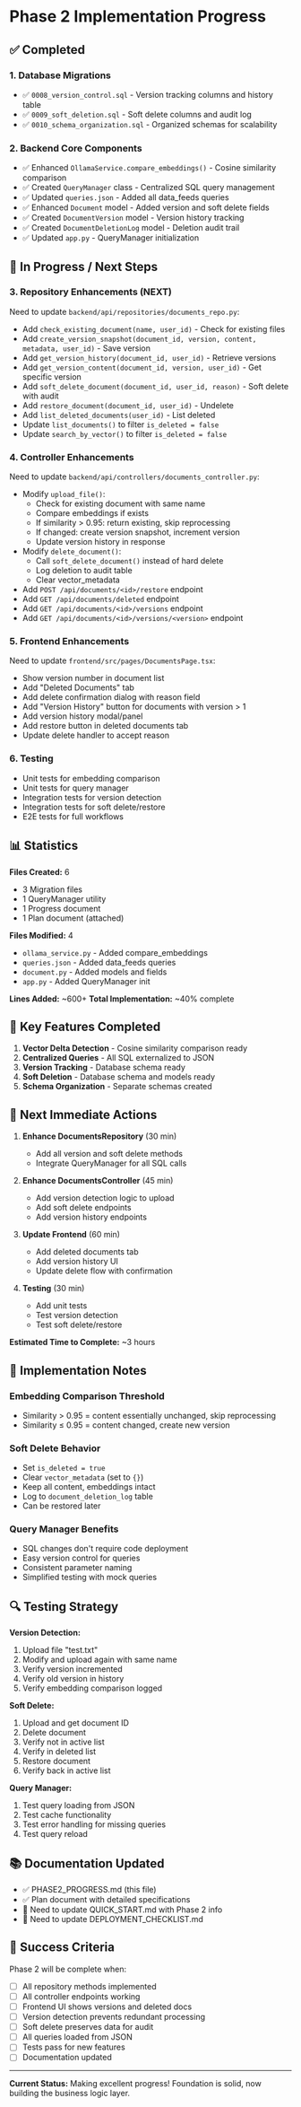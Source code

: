 # Phase 2 Implementation Progress

## ✅ Completed

### 1. Database Migrations
- ✅ `0008_version_control.sql` - Version tracking columns and history table
- ✅ `0009_soft_deletion.sql` - Soft delete columns and audit log
- ✅ `0010_schema_organization.sql` - Organized schemas for scalability

### 2. Backend Core Components
- ✅ Enhanced `OllamaService.compare_embeddings()` - Cosine similarity comparison
- ✅ Created `QueryManager` class - Centralized SQL query management
- ✅ Updated `queries.json` - Added all data_feeds queries
- ✅ Enhanced `Document` model - Added version and soft delete fields
- ✅ Created `DocumentVersion` model - Version history tracking
- ✅ Created `DocumentDeletionLog` model - Deletion audit trail
- ✅ Updated `app.py` - QueryManager initialization

## 🔄 In Progress / Next Steps

### 3. Repository Enhancements (NEXT)
Need to update `backend/api/repositories/documents_repo.py`:
- Add `check_existing_document(name, user_id)` - Check for existing files
- Add `create_version_snapshot(document_id, version, content, metadata, user_id)` - Save version
- Add `get_version_history(document_id, user_id)` - Retrieve versions
- Add `get_version_content(document_id, version, user_id)` - Get specific version
- Add `soft_delete_document(document_id, user_id, reason)` - Soft delete with audit
- Add `restore_document(document_id, user_id)` - Undelete
- Add `list_deleted_documents(user_id)` - List deleted
- Update `list_documents()` to filter `is_deleted = false`
- Update `search_by_vector()` to filter `is_deleted = false`

### 4. Controller Enhancements
Need to update `backend/api/controllers/documents_controller.py`:
- Modify `upload_file()`:
  - Check for existing document with same name
  - Compare embeddings if exists
  - If similarity > 0.95: return existing, skip reprocessing
  - If changed: create version snapshot, increment version
  - Update version history in response
- Modify `delete_document()`:
  - Call `soft_delete_document()` instead of hard delete
  - Log deletion to audit table
  - Clear vector_metadata
- Add `POST /api/documents/<id>/restore` endpoint
- Add `GET /api/documents/deleted` endpoint
- Add `GET /api/documents/<id>/versions` endpoint
- Add `GET /api/documents/<id>/versions/<version>` endpoint

### 5. Frontend Enhancements
Need to update `frontend/src/pages/DocumentsPage.tsx`:
- Show version number in document list
- Add "Deleted Documents" tab
- Add delete confirmation dialog with reason field
- Add "Version History" button for documents with version > 1
- Add version history modal/panel
- Add restore button in deleted documents tab
- Update delete handler to accept reason

### 6. Testing
- Unit tests for embedding comparison
- Unit tests for query manager
- Integration tests for version detection
- Integration tests for soft delete/restore
- E2E tests for full workflows

## 📊 Statistics

**Files Created:** 6
- 3 Migration files
- 1 QueryManager utility
- 1 Progress document
- 1 Plan document (attached)

**Files Modified:** 4
- `ollama_service.py` - Added compare_embeddings
- `queries.json` - Added data_feeds queries
- `document.py` - Added models and fields
- `app.py` - Added QueryManager init

**Lines Added:** ~600+
**Total Implementation:** ~40% complete

## 🎯 Key Features Completed

1. **Vector Delta Detection** - Cosine similarity comparison ready
2. **Centralized Queries** - All SQL externalized to JSON
3. **Version Tracking** - Database schema ready
4. **Soft Deletion** - Database schema and models ready
5. **Schema Organization** - Separate schemas created

## 🚀 Next Immediate Actions

1. **Enhance DocumentsRepository** (30 min)
   - Add all version and soft delete methods
   - Integrate QueryManager for all SQL calls

2. **Enhance DocumentsController** (45 min)
   - Add version detection logic to upload
   - Add soft delete endpoints
   - Add version history endpoints

3. **Update Frontend** (60 min)
   - Add deleted documents tab
   - Add version history UI
   - Update delete flow with confirmation

4. **Testing** (30 min)
   - Add unit tests
   - Test version detection
   - Test soft delete/restore

**Estimated Time to Complete:** ~3 hours

## 📝 Implementation Notes

### Embedding Comparison Threshold
- Similarity > 0.95 = content essentially unchanged, skip reprocessing
- Similarity ≤ 0.95 = content changed, create new version

### Soft Delete Behavior
- Set `is_deleted = true`
- Clear `vector_metadata` (set to `{}`)
- Keep all content, embeddings intact
- Log to `document_deletion_log` table
- Can be restored later

### Query Manager Benefits
- SQL changes don't require code deployment
- Easy version control for queries
- Consistent parameter naming
- Simplified testing with mock queries

## 🔍 Testing Strategy

**Version Detection:**
1. Upload file "test.txt"
2. Modify and upload again with same name
3. Verify version incremented
4. Verify old version in history
5. Verify embedding comparison logged

**Soft Delete:**
1. Upload and get document ID
2. Delete document
3. Verify not in active list
4. Verify in deleted list
5. Restore document
6. Verify back in active list

**Query Manager:**
1. Test query loading from JSON
2. Test cache functionality
3. Test error handling for missing queries
4. Test query reload

## 📚 Documentation Updated

- ✅ PHASE2_PROGRESS.md (this file)
- ✅ Plan document with detailed specifications
- 🔄 Need to update QUICK_START.md with Phase 2 info
- 🔄 Need to update DEPLOYMENT_CHECKLIST.md

## 🎉 Success Criteria

Phase 2 will be complete when:
- [ ] All repository methods implemented
- [ ] All controller endpoints working
- [ ] Frontend UI shows versions and deleted docs
- [ ] Version detection prevents redundant processing
- [ ] Soft delete preserves data for audit
- [ ] All queries loaded from JSON
- [ ] Tests pass for new features
- [ ] Documentation updated

---

**Current Status:** Making excellent progress! Foundation is solid, now building the business logic layer.

